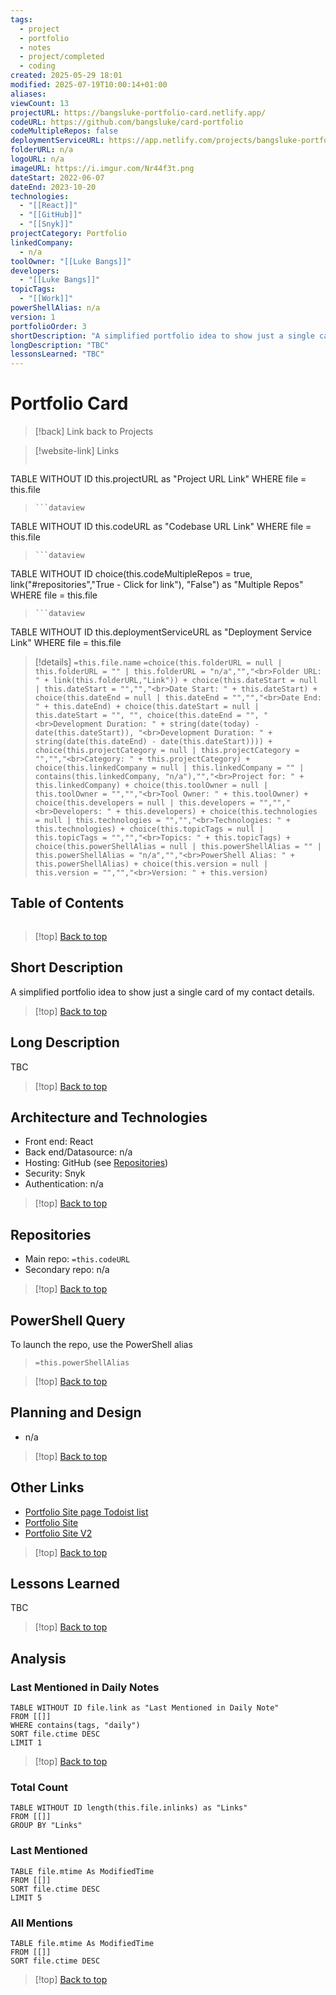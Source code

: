 ```yaml
---
tags:
  - project
  - portfolio
  - notes
  - project/completed
  - coding
created: 2025-05-29 18:01
modified: 2025-07-19T10:00:14+01:00
aliases: 
viewCount: 13
projectURL: https://bangsluke-portfolio-card.netlify.app/
codeURL: https://github.com/bangsluke/card-portfolio
codeMultipleRepos: false
deploymentServiceURL: https://app.netlify.com/projects/bangsluke-portfolio-card/overview
folderURL: n/a
logoURL: n/a
imageURL: https://i.imgur.com/Nr44f3t.png
dateStart: 2022-06-07
dateEnd: 2023-10-20
technologies:
  - "[[React]]"
  - "[[GitHub]]"
  - "[[Snyk]]"
projectCategory: Portfolio
linkedCompany:
  - n/a
toolOwner: "[[Luke Bangs]]"
developers:
  - "[[Luke Bangs]]"
topicTags:
  - "[[Work]]"
powerShellAlias: n/a
version: 1
portfolioOrder: 3
shortDescription: "A simplified portfolio idea to show just a single card of my contact details."
longDescription: "TBC"
lessonsLearned: "TBC"
---
```


# Portfolio Card

> [!back] Link back to <span class="theme-link">Projects</span>

>[!website-link] Links
> ```dataview
TABLE WITHOUT ID this.projectURL as "Project URL Link"
WHERE file = this.file
>```
>```dataview
TABLE WITHOUT ID this.codeURL as "Codebase URL Link"
WHERE file = this.file
>```
>```dataview
TABLE WITHOUT ID choice(this.codeMultipleRepos = true, link("#repositories","True - Click for link"), "False") as "Multiple Repos"
WHERE file = this.file
>```
>```dataview
TABLE WITHOUT ID this.deploymentServiceURL as "Deployment Service Link"
WHERE file = this.file

>[!details]  `=this.file.name`
>`=choice(this.folderURL = null | this.folderURL = "" | this.folderURL = "n/a","","<br>Folder URL: " + link(this.folderURL,"Link")) + choice(this.dateStart = null | this.dateStart = "","","<br>Date Start: " + this.dateStart) + choice(this.dateEnd = null | this.dateEnd = "","","<br>Date End: " + this.dateEnd) + choice(this.dateStart = null | this.dateStart = "", "", choice(this.dateEnd = "", "<br>Development Duration: " + string(date(today) - date(this.dateStart)), "<br>Development Duration: " + string(date(this.dateEnd) - date(this.dateStart)))) + choice(this.projectCategory = null | this.projectCategory = "","","<br>Category: " + this.projectCategory) + choice(this.linkedCompany = null | this.linkedCompany = "" | contains(this.linkedCompany, "n/a"),"","<br>Project for: " + this.linkedCompany) + choice(this.toolOwner = null | this.toolOwner = "","","<br>Tool Owner: " + this.toolOwner) + choice(this.developers = null | this.developers = "","","<br>Developers: " + this.developers) + choice(this.technologies = null | this.technologies = "","","<br>Technologies: " + this.technologies) + choice(this.topicTags = null | this.topicTags = "","","<br>Topics: " + this.topicTags) + choice(this.powerShellAlias = null | this.powerShellAlias = "" | this.powerShellAlias = "n/a","","<br>PowerShell Alias: " + this.powerShellAlias) + choice(this.version = null | this.version = "","","<br>Version: " + this.version)`

## Table of Contents

```table-of-contents
```

>[!top] [Back to top](#Table%20of%20Contents)

## Short Description

A simplified portfolio idea to show just a single card of my contact details.

>[!top] [Back to top](#Table%20of%20Contents)

## Long Description

TBC

>[!top] [Back to top](#Table%20of%20Contents)

## Architecture and Technologies

- Front end: <span class="theme-link">React</span>
- Back end/Datasource: n/a
- Hosting: <span class="theme-link">GitHub</span> (see [Repositories](#repositories))
- Security: <span class="theme-link">Snyk</span>
- Authentication: n/a

>[!top] [Back to top](#Table%20of%20Contents)

## Repositories

- Main repo: `=this.codeURL`
- Secondary repo: n/a

>[!top] [Back to top](#Table%20of%20Contents)

## PowerShell Query

To launch the repo, use the <span class="theme-link">PowerShell</span> alias 

> `=this.powerShellAlias`

>[!top] [Back to top](#Table%20of%20Contents)

## Planning and Design

- n/a

>[!top] [Back to top](#Table%20of%20Contents)

## Other Links

- [Portfolio Site page Todoist list](https://todoist.com/showTask?id=5773759872&sync_id=6506087454)
- <a href="/portfolio/projects/Portfolio Site" class="theme-link">Portfolio Site</a>
- <a href="/portfolio/projects/Portfolio Site V2" class="theme-link">Portfolio Site V2</a>

>[!top] [Back to top](#Table%20of%20Contents)

## Lessons Learned

TBC

>[!top] [Back to top](#Table%20of%20Contents)

## Analysis

### Last Mentioned in Daily Notes

```dataview
TABLE WITHOUT ID file.link as "Last Mentioned in Daily Note"
FROM [[]]
WHERE contains(tags, "daily")
SORT file.ctime DESC
LIMIT 1
```

>[!top] [Back to top](#Table%20of%20Contents)

### Total Count

```dataview
TABLE WITHOUT ID length(this.file.inlinks) as "Links"
FROM [[]]
GROUP BY "Links"
```

### Last Mentioned

```dataview
TABLE file.mtime As ModifiedTime
FROM [[]]
SORT file.ctime DESC
LIMIT 5
```

### All Mentions

```dataview
TABLE file.mtime As ModifiedTime
FROM [[]]
SORT file.ctime DESC
```

>[!top] [Back to top](#Table%20of%20Contents)